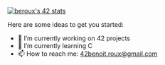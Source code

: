 [![beroux's 42 stats](https://badge42.vercel.app/api/v2/clcp6yvvo00060glf9erevwj7/stats?cursusId=21&coalitionId=302)](https://github.com/JaeSeoKim/badge42)

Here are some ideas to get you started:

- 🔭 I’m currently working on 42 projects
- 🌱 I’m currently learning C
- 📫 How to reach me: 42benoit.roux@gmail.com
